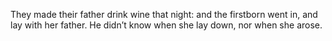 They made their father drink wine that night: and the firstborn went in, and lay with her father. He didn’t know when she lay down, nor when she arose.
